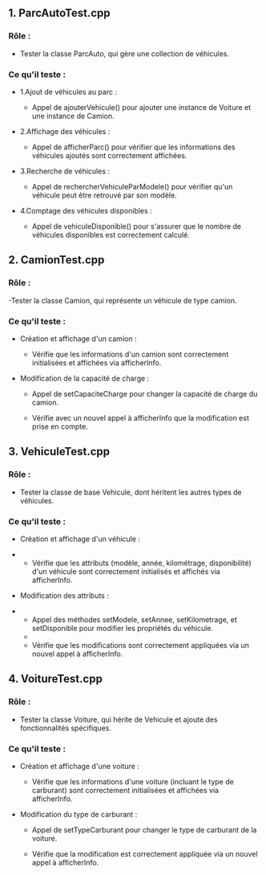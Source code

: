 ## 1. ParcAutoTest.cpp
### Rôle :

 - Tester la classe ParcAuto, qui gère une collection de véhicules.
   
### Ce qu'il teste :

 - 1.Ajout de véhicules au parc :
   
      - Appel de ajouterVehicule() pour ajouter une instance de Voiture et une instance de Camion.
        
 - 2.Affichage des véhicules :
   
      - Appel de afficherParc() pour vérifier que les informations des véhicules ajoutés sont correctement affichées.
        
  - 3.Recherche de véhicules :
    
      - Appel de rechercherVehiculeParModele() pour vérifier qu'un véhicule peut être retrouvé par son modèle.
        
  - 4.Comptage des véhicules disponibles :
    
      - Appel de vehiculeDisponible() pour s'assurer que le nombre de véhicules disponibles est correctement calculé.
        
## 2. CamionTest.cpp
### Rôle :

-Tester la classe Camion, qui représente un véhicule de type camion.

### Ce qu'il teste :

- Création et affichage d'un camion :
  
   - Vérifie que les informations d'un camion sont correctement initialisées et affichées via afficherInfo.
     
- Modification de la capacité de charge :
  
    - Appel de setCapaciteCharge pour changer la capacité de charge du camion.
    
    - Vérifie avec un nouvel appel à afficherInfo que la modification est prise en compte.
      
## 3. VehiculeTest.cpp
### Rôle :

- Tester la classe de base Vehicule, dont héritent les autres types de véhicules.
  
### Ce qu'il teste :

- Création et affichage d'un véhicule :
- 
    - Vérifie que les attributs (modèle, année, kilométrage, disponibilité) d'un véhicule sont correctement initialisés et affichés via afficherInfo.
      
- Modification des attributs :
- 
    - Appel des méthodes setModele, setAnnee, setKilometrage, et setDisponible pour modifier les propriétés du véhicule.
    - 
     - Vérifie que les modifications sont correctement appliquées via un nouvel appel à afficherInfo.
       
## 4. VoitureTest.cpp
### Rôle :

- Tester la classe Voiture, qui hérite de Vehicule et ajoute des fonctionnalités spécifiques.

### Ce qu'il teste :

- Création et affichage d'une voiture :
  
     - Vérifie que les informations d'une voiture (incluant le type de carburant) sont correctement initialisées et affichées via afficherInfo.
       
- Modification du type de carburant :
  
    - Appel de setTypeCarburant pour changer le type de carburant de la voiture.
      
    - Vérifie que la modification est correctement appliquée via un nouvel appel à afficherInfo.
      

